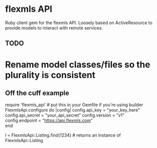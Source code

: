 flexmls API
=====================
Ruby client gem for the flexmls API.  Loosely based on ActiveResource to provide models to interact with remote services.


TODO
----
# Rename model classes/files so the plurality is consistent




Off the cuff example
----------------------
require 'flexmls_api'  # put this in your Gemfile if you're using builder
FlexmlsApi.configure do |config|
  config.api_key = "your_key_here"
  config.api_secret = "your_api_secret"
  config.version = "v1"                        
  config.endpoint = "https://api.flexmls.com"  
end

l = FlexmlsApi::Listing.find(1234)  # returns an instance of FlexmlsApi::Listing
